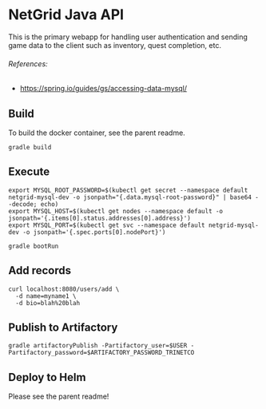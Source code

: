 # NetGrid Java API

This is the primary webapp for handling user authentication and sending game data to the client such as inventory, quest completion, etc.  


###### References:
- https://spring.io/guides/gs/accessing-data-mysql/


## Build

To build the docker container, see the parent readme.  

```
gradle build
```


## Execute

```
export MYSQL_ROOT_PASSWORD=$(kubectl get secret --namespace default netgrid-mysql-dev -o jsonpath="{.data.mysql-root-password}" | base64 --decode; echo)
export MYSQL_HOST=$(kubectl get nodes --namespace default -o jsonpath='{.items[0].status.addresses[0].address}')
export MYSQL_PORT=$(kubectl get svc --namespace default netgrid-mysql-dev -o jsonpath='{.spec.ports[0].nodePort}')

gradle bootRun
```


## Add records

```
curl localhost:8080/users/add \
  -d name=myname1 \
  -d bio=blah%20blah
```


## Publish to Artifactory

```
gradle artifactoryPublish -Partifactory_user=$USER -Partifactory_password=$ARTIFACTORY_PASSWORD_TRINETCO
```

## Deploy to Helm

Please see the parent readme!
